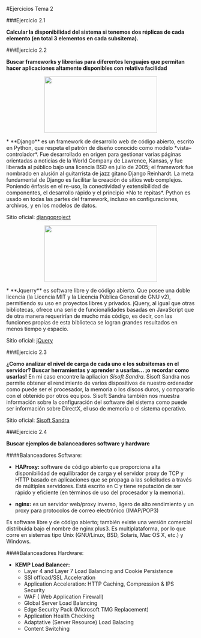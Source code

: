 #Ejercicios Tema 2

###Ejercicio 2.1

**Calcular la disponibilidad del sistema si tenemos dos réplicas de cada elemento (en total 3 elementos en cada subsitema).**


###Ejercicio 2.2

**Buscar frameworks y librerias para diferentes lenguajes que permitan hacer aplicaciones altamente disponibles con relativa facilidad**


<p align="center">
<img src="https://www.fullstackpython.com/img/django-logo-positive.png" alt="" width="300" height="150">
</p>
  * **Django** es un framework de desarrollo web de código abierto, escrito en Python, que respeta el patrón de diseño conocido como modelo *vista–controlador*. Fue desarrollado en origen para gestionar varias páginas orientadas a noticias de la World Company de Lawrence, Kansas, y fue liberada al público bajo una licencia BSD en julio de 2005; el framework fue nombrado en alusión al guitarrista de jazz gitano Django Reinhardt.
  La meta fundamental de Django es facilitar la creación de sitios web complejos. Poniendo énfasis en el re-uso, la conectividad y extensibilidad de componentes, el desarrollo rápido y el principio *No te repitas*. Python es usado en todas las partes del framework, incluso en configuraciones, archivos, y en los modelos de datos.

  Sitio oficial: [djangoproject](https://www.djangoproject.com/)


  <p align="center">
  <img src="https://upload.wikimedia.org/wikipedia/en/thumb/9/9e/JQuery_logo.svg/1280px-JQuery_logo.svg.png" alt="" width="300" height="150">
  </p>
  * **Jquerry**  es software libre y de código abierto. Que posee una doble licencia (la Licencia MIT y la Licencia Pública General de GNU v2), permitiendo su uso en proyectos libres y privados. jQuery, al igual que otras bibliotecas, ofrece una serie de funcionalidades basadas en JavaScript que de otra manera requerirían de mucho más código, es decir, con las funciones propias de esta biblioteca se logran grandes resultados en menos tiempo y espacio.

  Sitio oficial: [jQuery](https://jquery.com/)


###Ejercicio 2.3

**¿Como analizar el nivel de carga de cada uno e los subsitemas en el servidor? Buscar herramientas y aprender a usarlas... ¡o recordar como usarlas!**
  En mi caso encontre la apliacion *Sisoft Sandra*.
  Sisoft Sandra nos permite obtener el rendimiento de varios dispositivos de nuestro ordenador como puede ser el procesador, la memoria o los discos duros, y compararlo con el obtenido por otros equipos.
  Sisoft Sandra también nos muestra información sobre la configuración del software del sistema como puede ser información sobre DirectX, el uso de memoria o el sistema operativo.

  Sitio oficial: [Sisoft Sandra](http://www.sisoftware.co.uk/)

###Ejercicio 2.4

**Buscar ejemplos de balanceadores software y hardware**

####Balanceadores Software:
  + **HAProxy:** software de código abierto que proporciona alta disponibilidad de equilibrador de carga y el servidor proxy de TCP y HTTP basado en aplicaciones que se propaga a las solicitudes a través de múltiples servidores. Está escrito en C y tiene reputación de ser rápido y eficiente (en términos de uso del procesador y la memoria).

  + **nginx:** es un servidor web/proxy inverso, ligero de alto rendimiento y un proxy para protocolos de correo electrónico (IMAP/POP3)

  Es software libre y de código abierto; también existe una versión comercial distribuida bajo el nombre de nginx plus3. Es multiplataforma, por lo que corre en sistemas tipo Unix (GNU/Linux, BSD, Solaris, Mac OS X, etc.) y Windows.

####Balanceadores Hardware:
  + **KEMP Load Balancer:**
    - Layer 4 and Layer 7 Load Balancing and Cookie Persistence
    - SSl offload/SSL Acceleration
    - Application Acceleration: HTTP Caching, Compression & IPS Security
    - WAF ( Web Application Firewall)
    - Global Server Load Balancing
    - Edge Security Pack (Microsoft TMG Replacement)
    - Application Health Checking
    - Adaptative (Server Resource) Load Balacing
    - Content Switching
